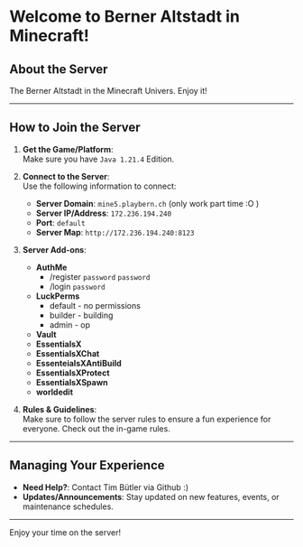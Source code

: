 # Welcome to Berner Altstadt in Minecraft!

## About the Server
The Berner Altstadt in the Minecraft Univers. Enjoy it!

---

## How to Join the Server
1. **Get the Game/Platform**:  
   Make sure you have `Java 1.21.4` Edition.

2. **Connect to the Server**:  
   Use the following information to connect:
   - **Server Domain**: `mine5.playbern.ch` (only work part time :O )
   - **Server IP/Address**: `172.236.194.240`
   - **Port**: `default`
   - **Server Map**: `http://172.236.194.240:8123`

3. **Server Add-ons**:  
   - **AuthMe**
      - /register `password` `password` 
      - /login `password`
   - **LuckPerms**
     - default - no permissions
     - builder - building
     - admin - op
   - **Vault**
   - **EssentialsX**
   - **EssentialsXChat**
   - **EssenteialsXAntiBuild**
   - **EssentialsXProtect**
   - **EssentialsXSpawn**
   - **worldedit**

4. **Rules & Guidelines**:  
   Make sure to follow the server rules to ensure a fun experience for everyone. Check out the in-game rules.

---

## Managing Your Experience
- **Need Help?**: Contact Tim Bütler via Github :)
- **Updates/Announcements**: Stay updated on new features, events, or maintenance schedules.

---

Enjoy your time on the server!